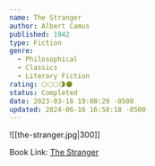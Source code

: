 ```yaml
---
name: The Stranger
author: Albert Camus
published: 1942
type: Fiction
genre:
  - Philosophical
  - Classics
  - Literary Fiction
rating: 🌕🌕🌕🌗🌑
status: Completed
date: 2023-03-16 19:08:29 -0500
updated: 2024-06-16 16:58:18 -0500
---
```


![[the-stranger.jpg|300]]

Book Link: [The Stranger](https://www.goodreads.com/book/show/49552.The_Stranger)
